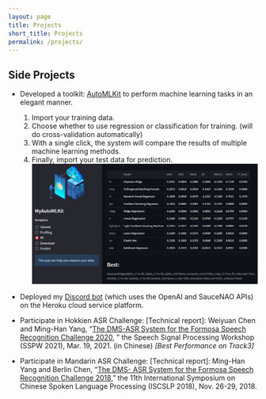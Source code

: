 ```yaml
---
layout: page
title: Projects
short_title: Projects
permalink: /projects/
---
```


## Side Projects

- Developed a toolkit: [AutoMLKit](https://github.com/mhy-kevin-dev/AutoMLKit) to perform machine learning tasks in an elegant manner. 
  1. Import your training data.
  2. Choose whether to use regression or classification for training. (will do cross-validation automatically)
  3. With a single click, the system will compare the results of multiple machine learning methods.
  4. Finally, import your test data for prediction.
![](https://github.com/mhy-kevin-dev/AutoMLKit/raw/master/screenshots/regression.png)

- Deployed my [Discord bot](https://github.com/mhy-kevin-dev/discord-bot) (which uses the OpenAI and SauceNAO APIs) on the Heroku cloud service platform.

- Participate in Hokkien ASR Challenge: [Technical report]: Weiyuan Chen and Ming-Han Yang, “[The
DMS-ASR System for the Formosa Speech Recognition Challenge 2020](https://drive.google.com/file/d/1aSk3I5JiZHfUqRyMHShK8-zsgzlNFyGR/view), ” the Speech Signal Processing
Workshop (SSPW 2021), Mar. 19, 2021. (in Chinese) *[Best Performance on Track3]*

- Participate in Mandarin ASR Challenge: [Technical report]: Ming-Han Yang and Berlin Chen, “[The DMS-
ASR System for the Formosa Speech Recognition Challenge 2018](https://drive.google.com/file/d/15dWU2ISWqZS0VkPie9OsDESEPENQJH-j/view),” the 11th International Symposium on
Chinese Spoken Language Processing (ISCSLP 2018), Nov. 26-29, 2018.
